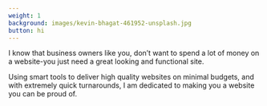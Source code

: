 ```yaml
---
weight: 1
background: images/kevin-bhagat-461952-unsplash.jpg
button: hi
---
```

I know that business owners like you, don’t want to spend a lot of money on a website-you just need a great looking and functional site.


Using smart tools to deliver high quality websites on minimal budgets, and with extremely quick turnarounds, I am dedicated to making you a website you can be proud of.
